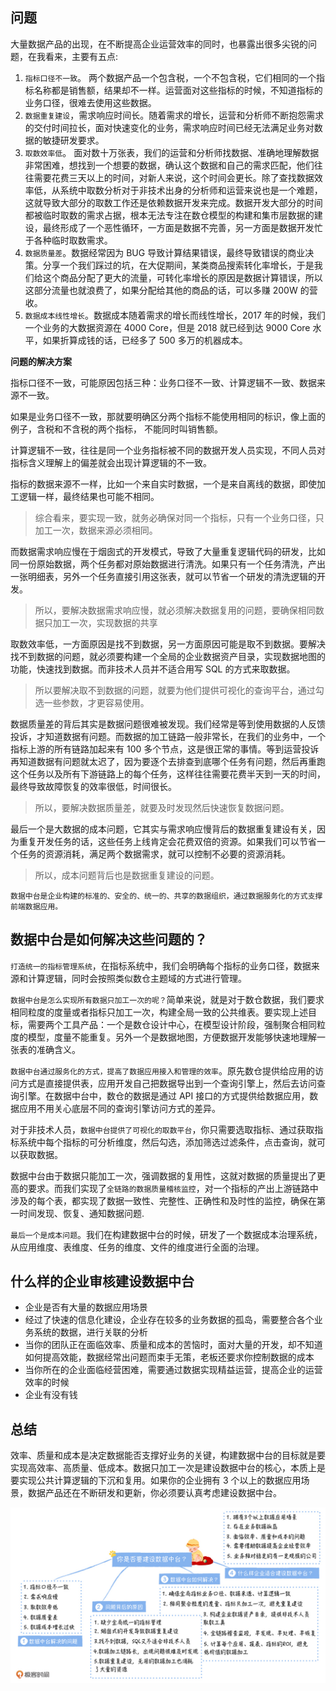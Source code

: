 
## 问题

大量数据产品的出现，在不断提高企业运营效率的同时，也暴露出很多尖锐的问题，在我看来，主要有五点:
1. `指标口径不一致`。 两个数据产品一个包含税，一个不包含税，它们相同的一个指标名称都是销售额，结果却不一样。运营面对这些指标的时候，不知道指标的业务口径，很难去使用这些数据。
2. `数据重复建设`，需求响应时间长。随着需求的增长，运营和分析师不断抱怨需求的交付时间拉长，面对快速变化的业务，需求响应时间已经无法满足业务对数据的敏捷研发要求。
3. `取数效率低`。 面对数十万张表，我们的运营和分析师找数据、准确地理解数据非常困难，想找到一个想要的数据，确认这个数据和自己的需求匹配，他们往往需要花费三天以上的时间，对新人来说，这个时间会更长。除了查找数据效率低，从系统中取数分析对于非技术出身的分析师和运营来说也是一个难题，这就导致大部分的取数工作还是依赖数据开发来完成。数据开发大部分的时间都被临时取数的需求占据，根本无法专注在数仓模型的构建和集市层数据的建设，最终形成了一个恶性循环，一方面是数据不完善，另一方面是数据开发忙于各种临时取数需求。
4. `数据质量差`。数据经常因为 BUG 导致计算结果错误，最终导致错误的商业决策。分享一个我们踩过的坑，在大促期间，某类商品搜索转化率增长，于是我们给这个商品分配了更大的流量，可转化率增长的原因是数据计算错误，所以这部分流量也就浪费了，如果分配给其他的商品的话，可以多赚 200W 的营收。
5. `数据成本线性增长`。数据成本随着需求的增长而线性增长，2017 年的时候，我们一个业务的大数据资源在 4000 Core，但是 2018 就已经到达 9000 Core 水平，如果折算成钱的话，已经多了 500 多万的机器成本。

**问题的解决方案**

指标口径不一致，可能原因包括三种：业务口径不一致、计算逻辑不一致、数据来源不一致。

如果是业务口径不一致，那就要明确区分两个指标不能使用相同的标识，像上面的例子，含税和不含税的两个指标， 不能同时叫销售额。

计算逻辑不一致，往往是同一个业务指标被不同的数据开发人员实现，不同人员对指标含义理解上的偏差就会出现计算逻辑的不一致。

指标的数据来源不一样，比如一个来自实时数据，一个是来自离线的数据，即使加工逻辑一样，最终结果也可能不相同。

> 综合看来，要实现一致，就务必确保对同一个指标，只有一个业务口径，只加工一次，数据来源必须相同。

而数据需求响应慢在于烟囱式的开发模式，导致了大量重复逻辑代码的研发，比如同一份原始数据，两个任务都对原始数据进行清洗。如果只有一个任务清洗，产出一张明细表，另外一个任务直接引用这张表，就可以节省一个研发的清洗逻辑的开发。

> 所以，要解决数据需求响应慢，就必须解决数据复用的问题，要确保相同数据只加工一次，实现数据的共享

取数效率低，一方面原因是找不到数据，另一方面原因可能是取不到数据。要解决找不到数据的问题，就必须要构建一个全局的企业数据资产目录，实现数据地图的功能，快速找到数据。而非技术人员并不适合用写 SQL 的方式来取数据。

> 所以要解决取不到数据的问题，就要为他们提供可视化的查询平台，通过勾选一些参数，才更容易使用。

数据质量差的背后其实是数据问题很难被发现。我们经常是等到使用数据的人反馈投诉，才知道数据有问题。而数据的加工链路一般非常长，在我们的业务中，一个指标上游的所有链路加起来有 100 多个节点，这是很正常的事情。等到运营投诉再知道数据有问题就太迟了，因为要逐个去排查到底哪个任务有问题，然后再重跑这个任务以及所有下游链路上的每个任务，这样往往需要花费半天到一天的时间，最终导致故障恢复的效率很低，时间很长。

> 所以，要解决数据质量差，就要及时发现然后快速恢复数据问题。

最后一个是大数据的成本问题，它其实与需求响应慢背后的数据重复建设有关，因为重复开发任务的话，这些任务上线肯定会花费双倍的资源。如果我们可以节省一个任务的资源消耗，满足两个数据需求，就可以控制不必要的资源消耗。

> 所以，成本问题背后也是数据重复建设的问题。


`数据中台是企业构建的标准的、安全的、统一的、共享的数据组织，通过数据服务化的方式支撑前端数据应用。`

## 数据中台是如何解决这些问题的？

`打造统一的指标管理系统`，在指标系统中，我们会明确每个指标的业务口径，数据来源和计算逻辑，同时会按照类似数仓主题域的方式进行管理。

`数据中台是怎么实现所有数据只加工一次的呢？`简单来说，就是对于数仓数据，我们要求相同粒度的度量或者指标只加工一次，构建全局一致的公共维表。要实现上述目标，需要两个工具产品：一个是数仓设计中心，在模型设计阶段，强制聚合相同粒度的模型，度量不能重复。另外一个是数据地图，方便数据开发能够快速地理解一张表的准确含义。

`数据中台通过服务化的方式，提高了数据应用接入和管理的效率`。原先数仓提供给应用的访问方式是直接提供表，应用开发自己把数据导出到一个查询引擎上，然后去访问查询引擎。在数据中台中，数仓的数据是通过 API 接口的方式提供给数据应用，数据应用不用关心底层不同的查询引擎访问方式的差异。

对于非技术人员，`数据中台提供了可视化的取数平台`，你只需要选取指标、通过获取指标系统中每个指标的可分析维度，然后勾选，添加筛选过滤条件，点击查询，就可以获取数据。

数据中台由于数据只能加工一次，强调数据的复用性，这就对数据的质量提出了更高的要求。而我们实现了`全链路的数据质量稽核监控`，对一个指标的产出上游链路中涉及的每个表，都实现了数据一致性、完整性、正确性和及时性的监控，确保在第一时间发现、恢复、通知数据问题.

`最后一个是成本问题`。我们在构建数据中台的时候，研发了一个数据成本治理系统，从应用维度、表维度、任务的维度、文件的维度进行全面的治理。

## 什么样的企业审核建设数据中台

- 企业是否有大量的数据应用场景
- 经过了快速的信息化建设，企业存在较多的业务数据的孤岛，需要整合各个业务系统的数据，进行关联的分析
- 当你的团队正在面临效率、质量和成本的苦恼时，面对大量的开发，却不知道如何提高效能，数据经常出问题而束手无策，老板还要求你控制数据的成本
- 当你所在的企业面临经营困难，需要通过数据实现精益运营，提高企业的运营效率的时候
- 企业有没有钱

## 总结

效率、质量和成本是决定数据能否支撑好业务的关键，构建数据中台的目标就是要实现高效率、高质量、低成本。数据只加工一次是建设数据中台的核心，本质上是要实现公共计算逻辑的下沉和复用。如果你的企业拥有 3 个以上的数据应用场景，数据产品还在不断研发和更新，你必须要认真考虑建设数据中台。

<div align="center">
    <img src="../../zzzimg/hadoop/中台建设条件.jpg" >
</div>
